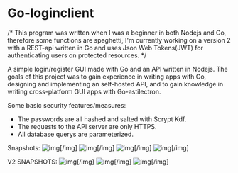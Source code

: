 # Go-loginclient

/* This program was written when I was a beginner in both Nodejs and Go, therefore some functions are spaghetti, I'm currently working on a version 2 with a REST-api written in Go and uses Json Web Tokens(JWT) for authenticating users on protected resources. */



A simple login/register GUI made with Go and an API written in Nodejs. The goals of this project was to gain experience in writing apps with Go, designing and implementing an self-hosted API, and to gain knowledge in writing cross-platform GUI apps with Go-astilectron.

Some basic security features/measures: 
 * The passwords are all hashed and salted with Scrypt Kdf. 
 * The requests to the API server are only HTTPS.
 * All database querys are parameterized. 
 
 
 Snapshots:
 ![img](https://imgur.com/2i0tKWP.png)[/img]
 ![img](https://imgur.com/YVRTVGi.png)[/img]
 ![img](https://imgur.com/IZHuZGQ.png)[/img]
 ![img](https://imgur.com/PT3bTs6.png)[/img]
 
 
 V2 SNAPSHOTS:
 ![img](https://imgur.com/pZHAiL6.png)[/img]
 ![img](https://imgur.com/NGpK7fi.png)[/img]
 ![img](https://imgur.com/ZKhMuto.png)[/img]
   
 
